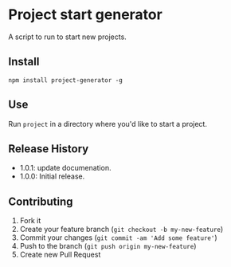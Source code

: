 Project start generator
=============

A script to run to start new projects.

## Install
    npm install project-generator -g

## Use
Run ```project``` in a directory where you'd like to start a project.

## Release History
* 1.0.1: update documenation.
* 1.0.0: Initial release.

## Contributing

1. Fork it
2. Create your feature branch (`git checkout -b my-new-feature`)
3. Commit your changes (`git commit -am 'Add some feature'`)
4. Push to the branch (`git push origin my-new-feature`)
5. Create new Pull Request